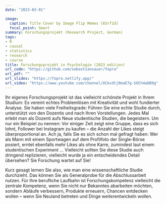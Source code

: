 ```yaml
---
date: "2023-03-01"

image:
  caption: Title Cover by Image Flip Memes (65rf1d)
  focal_point: Smart
summary: Forschungsprojekt (Research Project, German)
tags:
- R
- causal
- statistics
- research
- course
title: Forschungsprojekt in Psychologie (2023 edition)
url_code: "https://github.com/sebastiansauer/fopra"
url_pdf: ""
url_slides: "https://fopro.netlify.app/"
url_video: "https://www.youtube.com/channel/UCkvdtj8maE7g-SOCh4aDB9g"
---
```


Ihr eigenes Forschungsprojekt ist das vielleicht schönste Projekt in Ihrem Studium: Es vereint echtes Problemlösen mit Kreativität und wohl fundierter Analyse. Sie haben viele Freiheitsgrade: Führen Sie eine echte Studie durch, unterstützt von den Dozentis und nach Ihren Vorstellungen. Jedes Mal erlebt man als Dozenti aufs Neue studentische Studien, die begeistern. Um nur ein Beispiel zu nennen: Vor einiger Zeit zeigt eine Gruppe, dass es sich lohnt, Follower bei Instagram zu kaufen – die Anzahl der Likes steigt überproportional an. Ach ja, falls Sie es sich schon mal gefragt haben: Wer als Mann mit einem Sportwagen auf dem Profilfoto der Single-Börse posiert, erntet ebenfalls mehr Likes als ohne Karre, zumindest laut einem studentischen Experiment … Vielleicht sollten Sie diese Studie auch dringend replizieren, vielleicht wurde ja ein entscheidendes Detail übersehen? Sie Forschung wartet auf Sie!

Kurz gesagt lernen Sie also, wie man eine wissenschaftliche Studie durchzieht. Das können Sie als Generalprobe für die Abschlussarbeit nutzen. Für Ihre berufliche Laufbahn ist Forschungskompetenz vielleicht die zentrale Kompetenz, wenn Sie nicht nur Bekanntes abarbeiten möchten, sondern Abläufe verbessern, Produkte erneuern, Chancen entdecken wollen – wenn Sie Neuland betreten und Dinge weiterentwickeln wollen.
